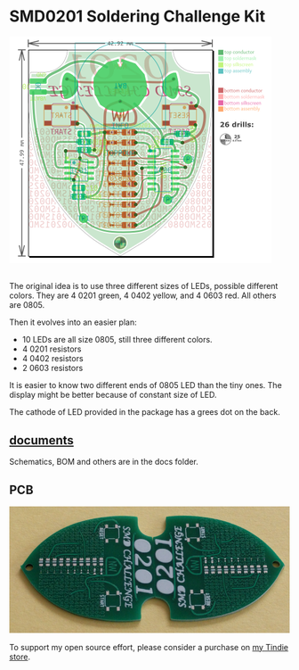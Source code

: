 # SMD0201 Soldering Challenge Kit

![SMD0201 Rendering](https://github.com/nwmaker/smd0201/blob/master/docs/smd0201.png)

## 

The original idea is to use three different sizes of LEDs, possible different colors. They are 4 0201 green, 4 0402 yellow, and 4 0603 red. All others are 0805.

Then it evolves into an easier plan:
* 10 LEDs are all size 0805, still three different colors.
* 4 0201 resistors
* 4 0402 resistors
* 2 0603 resistors

It is easier to know two different ends of 0805 LED than the tiny ones. The display might be better because of constant size of LED.

The cathode of LED provided in the package has a grees dot on the back.

## [documents](https://github.com/nwmaker/smd0201/blob/master/docs)

Schematics, BOM and others are in the docs folder.

## PCB

![OSH](https://github.com/nwmaker/smd0201/blob/master/docs/smd0201_pcb.png)

To support my open source effort, please consider a purchase on [my Tindie store](https://www.tindie.com/products/nwmaker/smd-0201-soldering-challenge/).


